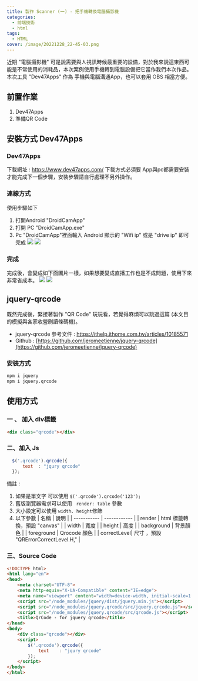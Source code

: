 ```yaml
---
title: 製作 Scanner (一) - 把手機轉換電腦攝影機
categories: 
  - 前端技術
  - html
tags: 
  - HTML
cover: /image/20221228_22-45-03.png
---
```


近期 "電腦攝影機" 可是說需要與人視訊時候最重要的設備，對於我來說這東西可能是不常使用的消耗品，本次案例使用手機轉到電腦設備把它當作我們本次作品。
本次工具 "Dev47Apps" 作為 手機與電腦溝通App，也可以套用 OBS 相當方便。

## 前置作業
1. Dev47Apps
2. 準備QR Code

## 安裝方式 Dev47Apps
### Dev47Apps
下載網址 : https://www.dev47apps.com/
下載方式必須要 App與pc都需要安裝才能完成下一個步驟，安裝步驟請自行處理不另外操作。

### 連線方式
使用步驟如下
1. 打開Android "DroidCamApp"
2. 打開 PC "DroidCamApp.exe" 
3. Pc "DroidCamApp"裡面輸入 Android 顯示的 "Wifi ip" 或是 "drive ip" 即可完成 
![](/image/20221225_11-00-59.png)
![](/image/20221225_11-02-47.png)

### 完成
完成後，會變成如下面圖片一樣，如果想要變成直播工作也是不成問題，使用下來非常省成本。
![](/image/20221225_11-25-40.png)
![](/image/20221225_11-29-27.png)

 
## jquery-qrcode
既然完成後，緊接著製作 "QR Code" 玩玩看，若覺得麻煩可以跳過這篇 (本文目的模擬與各家收營刷讀條碼機)。
- jquery-qrcode 參考文件 : https://ithelp.ithome.com.tw/articles/10185571
- Github : [https://github.com/jeromeetienne/jquery-qrcode](https://github.com/jeromeetienne/jquery-qrcode)

### 安裝方式
```cmd
npm i jquery
npm i jquery.qrcode
```

## 使用方式
### 一 、 加入 div標籤
```html
<div class="qrcode"></div>
```
### 二、加入 Js 
```js
  $('.qrcode').qrcode({
      text	: "jqury qrcode"
  });	
```
備註 : 
1. 如果是單文字 可以使用 ```$('.qrcode').qrcode('123');```
2. 舊版瀏覽器需求可以使用 ``` render: table``` 參數
3. 大小設定可以使用 ```width```、```height```修飾
4. 以下參數
|    名稱     |      說明     |
| ----------- | ------------ |
| render			| html 標籤轉換，預設 "canvas"       |
| width       | 寬度         |
| height      | 高度         |
| background  | 背景顏色      |
| foreground  | Qrocode 顏色 |
| correctLevel| 尺寸 ，預設 "QRErrorCorrectLevel.H," |


### 三、Source Code
```html
<!DOCTYPE html>
<html lang="en">
<head>
    <meta charset="UTF-8">
    <meta http-equiv="X-UA-Compatible" content="IE=edge">
    <meta name="viewport" content="width=device-width, initial-scale=1.0">
    <script src="/node_modules/jquery/dist/jquery.min.js"></script>
    <script src="/node_modules/jquery.qrcode/src/jquery.qrcode.js"></script>
    <script src="/node_modules/jquery.qrcode/src/qrcode.js"></script>
    <title>QrCode - for jquery qrcode</title>
</head>
<body>
    <div class="qrcode"></div>
    <script>
        $('.qrcode').qrcode({
            text	: "jqury qrcode"
        });	
    </script>
</body>
</html>
```